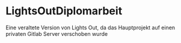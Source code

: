# LightsOutDiplomarbeit
Eine veraltete Version von Lights Out, da das Hauptprojekt auf einen privaten Gitlab Server verschoben wurde
